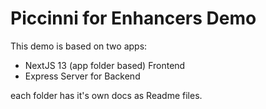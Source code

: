 # Piccinni for Enhancers Demo

This demo is based on two apps:

- NextJS 13 (app folder based) Frontend
- Express Server for Backend

each folder has it's own docs as Readme files.
